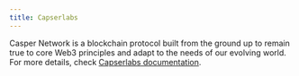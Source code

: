 ```yaml
---
title: Capserlabs
---
```


Casper Network is a blockchain protocol built from the ground up to remain true to core Web3 principles and adapt to the needs of our evolving world.
For more details, check [Capserlabs documentation](https://manual.grid.tf/weblets/weblets_casper.html).
